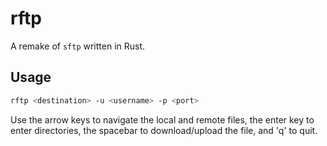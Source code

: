 # rftp
A remake of `sftp` written in Rust.

## Usage
```bash
rftp <destination> -u <username> -p <port>
```

Use the arrow keys to navigate the local and remote files, the enter key to enter directories, the spacebar to download/upload the file, and 'q' to quit.